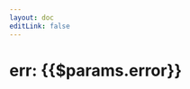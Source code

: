 ```yaml
---
layout: doc
editLink: false
---
```

<script setup>
  import YuqueTOC from "../../views/yuque/YuqueTOC.vue";
</script>

<h1 v-if="$params.error">err: {{$params.error}}</h1>
<YuqueTOC v-else :data="$params.data" />